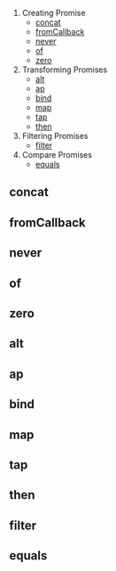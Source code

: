 1. Creating Promise
    * [concat](#concat)	
	* [fromCallback](#fromCallback)	
	* [never](#never)	 
	* [of](#of)
	* [zero](#zero)	 
1. Transforming Promises
	* [alt](#alt)
	* [ap](#ap)
	* [bind](#bind)	
	* [map](#map)
	* [tap](#tap)
	* [then](#then)
1. Filtering  Promises
	* [filter](#filter)
1. Compare  Promises
	* [equals](#equals)


## concat
## fromCallback
## never
## of
## zero


 
## alt
## ap
## bind
## map
## tap
## then

## filter
## equals